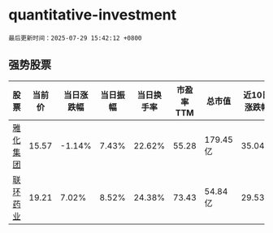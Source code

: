 # quantitative-investment

`最后更新时间：2025-07-29 15:42:12 +0800`

## 强势股票

|股票|当前价|当日涨跌幅|当日振幅|当日换手率|市盈率TTM|总市值|近10日涨跌幅|
|----|----|----|----|----|----|----|----|
|[雅化集团](https://xueqiu.com/S/SZ002497)|15.57|-1.14%|7.43%|22.62%|55.28|179.45亿|35.04%|
|[联环药业](https://xueqiu.com/S/SH600513)|19.21|7.02%|8.52%|24.38%|73.43|54.84亿|29.53%|
